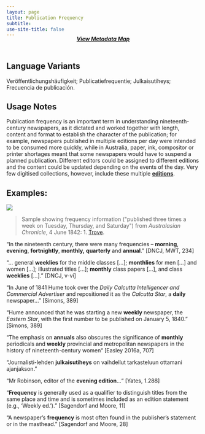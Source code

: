 ```yaml
---
layout: page
title: Publication Frequency
subtitle:  
use-site-title: false
---
```


<h4 style="text-align:center;font-style:italic;margin-top:-20px;margin-bottom:50px;"><a href="../../maps/publication-frequency">View Metadata Map</a></h4>

## Language Variants

Veröffentlichungshäufigkeit; Publicatiefrequentie; Julkaisutiheys;
Frecuencia de publicación.

## Usage Notes

Publication frequency is an important term in understanding
nineteenth-century newspapers, as it dictated and worked together with
length, content and format to establish the character of the
publication; for example, newspapers published in multiple editions per
day were intended to be consumed more quickly, while in Australia,
paper, ink, compositor or printer shortages meant that some newspapers
would have to suspend a planned publication. Different editors could be
assigned to different editions and the content could be updated
depending on the events of the day. Very few digitised collections,
however, include these multiple [**editions**](../edition).

## Examples:

<img src="https://www.digitisednewspapers.net/img/frequency.jpg">  
          
> Sample showing frequency information ("published three times a week on Tuesday, Thursday, and Saturday") from *Australasian Chronicle*, 4 June 1842: 1. [Trove](https://trove.nla.gov.au/newspaper/page/4232078).

“In the nineteenth century, there were many frequencies –
    **morning**, **evening**, **fortnightly**, **monthly,**
    **quarterly** and **annual**.” \[DNCJ, MWT, 234\]

“… general **weeklies** for the middle classes \[…\]; **monthlies**
    for men \[…\] and women \[…\]; illustrated titles \[…\]; **monthly**
    class papers \[…\], and class **weeklies** \[…\].” \[DNCJ, v-vi\]

“In June of 1841 Hume took over the *Daily Calcutta Intelligencer
    and Commercial Advertiser* and repositioned it as the *Calcutta
    Star*, a **daily** newspaper…” \[Simons, 389\]

“Hume announced that he was starting a new **weekly** newspaper, the
    *Eastern Star*, with the first number to be published on January 5,
    1840.” \[Simons, 389\]

“The emphasis on **annuals** also obscures the significance of
    **monthly** periodicals and **weekly** provincial and metropolitan
    newspapers in the history of nineteenth-century women“ \[Easley
    2016a, 707\]

“Journalisti-lehden **julkaisutiheys** on vaihdellut tarkasteluun
    ottamani ajanjakson.”

“Mr Robinson, editor of the **evening edition**…“ \[Yates, 1.288\]

“**Frequency** is generally used as a qualifier to distinguish
    titles from the same place and time and is sometimes included as an
    edition statement (e.g., ‘Weekly ed.’).” \[Sagendorf and Moore, 11\]

“A newspaper’s **frequency** is most often found in the publisher’s
    statement or in the masthead.” \[Sagendorf and Moore, 28\]
